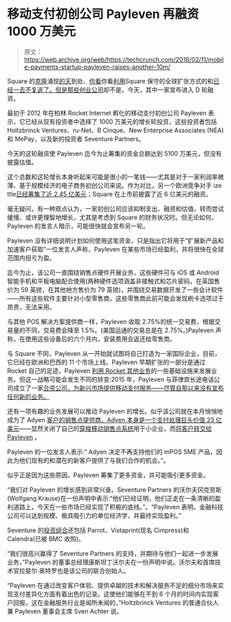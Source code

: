 # 移动支付初创公司 Payleven 再融资 1000 万美元 

> 原文：<https://web.archive.org/web/https://techcrunch.com/2016/02/11/mobile-payments-startup-payleven-raises-another-10m/>

Square 的[克隆](https://web.archive.org/web/20230129103259/https://techcrunch.com/2012/10/03/the-founders-of-rocket-internets-square-clone-payleven-on-technology-and-taking-mobile-payments-mass-market/)涌现[的](https://web.archive.org/web/20230129103259/https://techcrunch.com/2013/11/16/mexicos-square-clone-clip-pulls-in-new-1-7m-funding-adds-payment-features/)[天](https://web.archive.org/web/20230129103259/https://techcrunch.com/2013/04/04/italian-square-clone-jusp-secures-6m-to-go-europe-wide-with-a-cheaper-pos-device/)到处、[你看](https://web.archive.org/web/20230129103259/https://techcrunch.com/2012/08/23/make-way-for-another-european-square-sumup-launches-with-20m-in-backing/)你看[利用](https://web.archive.org/web/20230129103259/https://techcrunch.com/2014/03/31/russian-square-clone-2can-raises-5m-to-scale-up/)Square 保守的全球扩张方式的和[已经一去不复返了。但是那些](https://web.archive.org/web/20230129103259/https://techcrunch.com/2014/05/08/as-square-struggles-european-payments-rival-izettle-takes-another-55-5m-in-funding/)[创业公司](https://web.archive.org/web/20230129103259/https://techcrunch.com/2012/07/12/square-mpowa-trademark-legal/)却不是。今天，其中一家宣布进入 D 轮融资。

最初于 2012 年在柏林 Rocket Internet 孵化的移动支付初创公司 Payleven 表示，它已经从现有投资者中选择了 1000 万美元的增长轮投资，这些投资者包括 Holtzbrinck Ventures、ru-Net、B Cinque、New Enterprise Associates (NEA)和 MePay，以及新的投资者 Seventure Partners。

今天的这轮融资使 Payleven 迄今为止筹集的资金总额达到 5100 万美元，但没有披露估值。

这个总数和这轮增长本身听起来可能是很小的一笔钱——尤其是对于一家利润率微薄、基于规模经济的电子商务初创公司来说。作为对比，另一个欧洲竞争对手 ize ttle[已经筹集了近 2.45 亿美元](https://web.archive.org/web/20230129103259/https://www.crunchbase.com/organization/izettle#/entity)；Square 在上市前披露了近 6 亿美元的融资。

毫无疑问，有一种观点认为，一家初创公司应该抑制支出、融资和估值，转而尝试缓慢、或许更理智地增长，尤其是考虑到 Square 的财务状况时。但无论如何，Payleven 的发言人暗示，可能很快就会宣布另一轮。

Payleven 没有详细说明计划如何使用这笔资金，只是指出它将用于“扩展新产品和加速客户获取”一位发言人声称，Payleven 在某些市场已经盈利，并将很快在全球范围内扭亏为盈。

迄今为止，该公司一直围绕销售点硬件开展业务，这些硬件可与 iOS 或 Android 智能手机和平板电脑配合使用(两种硬件选项涵盖非接触式和芯片密码，在英国售价为 59 英镑，在其他地方售价为 79 英镑)，并围绕交易数据开发了一些会计软件——所有这些软件主要针对小型零售商，这些零售商此前可能会发现刷卡选项过于昂贵，无法采用。

与其他 POS 解决方案提供商一样，Payleven 收取 2.75%的统一交易费，根据交易量的不同，交易费会降至 1.5%。(美国运通的交易总是在 2.75%。)Payleven 声称，在使用这些设备后的六个月内，安装费用会返还给零售商。

与 Square 不同，Payleven 从一开始就试图将自己打造为一家国际企业，目前，它已经在欧洲和巴西的 11 个市场上线。Payleven 早期扩张的一部分是通过 Rocket 自己的足迹，Payleven [利用 Rocket 其他业务](https://web.archive.org/web/20230129103259/https://techcrunch.com/2012/10/03/the-founders-of-rocket-internets-square-clone-payleven-on-technology-and-taking-mobile-payments-mass-market/)的一些基础设施来发展业务。但这一战略可能会发生不同的转变:2015 年，Payleven 与菲律宾长途电话公司成立了一家[合资公司，为新兴市场提供移动支付服务——尽管自那以来没有宣布任何新的业务。](https://web.archive.org/web/20230129103259/http://www.pldt.com/news-center/article/2015/01/06/pldt-and-rocket-internet-create-global-joint-venture-for-mobile-first-payment-solutions-with-a-focus-on-emerging-markets#.Vrx6MTaLRE4)

还有一项有趣的业务发展可以推动 Payleven 的增长。似乎该公司就在本月悄悄地成为了 Adyen [客户的销售点提供商，Adyen 本身是一个支付处理巨头](https://web.archive.org/web/20230129103259/https://twitter.com/AnnetMulder/status/696667342626033664)[价值 23 亿美元](https://web.archive.org/web/20230129103259/https://techcrunch.com/2015/09/30/adyen-iconiq/)——显然关闭了自己的[穿梭移动销售点系统](https://web.archive.org/web/20230129103259/https://techcrunch.com/2013/08/06/adyen-shuttle-17-markets/)用于小企业，而[将客户转交给 Payleven](https://web.archive.org/web/20230129103259/https://www.adyen.com/home/payment-services/point-of-sale-payments) 。

Payleven 的一位发言人表示:“ Adyen 决定不再支持他们的 mPOS SME 产品，因此为他们现有的和潜在的新客户提供了与我们合作的机会。”。

似乎正是因为这些原因，Payleven 筹集了更多资金，并可能吸引更多资金。

“我们对 Payleven 的增长感到非常兴奋。Seventure Partners 的沃尔夫冈克劳斯(Wolfgang Krause)在一份声明中表示:“他们已经证明，他们正走在一条清晰的盈利道路上，今天在一些市场已经实现了积极的底线。”。“Payleven 表明，金融科技公司可以达到规模、极具吸引力的单位经济学，并最终实现盈利。”

Seventure 的[投资组合](https://web.archive.org/web/20230129103259/http://www.seventure.fr/nos-succes)还包括 Parrot、Vistaprint(现名 Cimpress)和 Calendra(已被 BMC 收购)。

“我们很高兴赢得了 Seventure Partners 的支持，并期待与他们一起进一步发展业务，”Payleven 的董事总经理康斯坦丁沃尔夫在一份声明中说。沃尔夫和首席技术官拉斐尔·奥特罗也是该公司的联合创始人。

“Payleven 在通过改变客户体验、提供卓越的技术和解决服务不足的细分市场来实现支付差异化方面有着出色的记录。这使他们能够在不到 6 个月的时间内实现客户回报，这在金融服务行业是闻所未闻的，”Holtzbrinck Ventures 的普通合伙人兼 Payleven 董事会主席 Sven Achter 说。